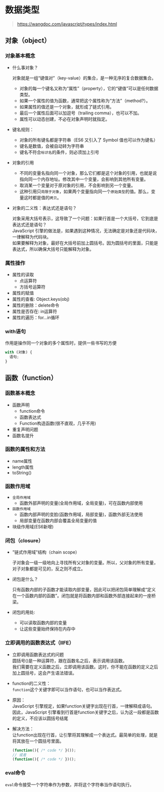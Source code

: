 # 数据类型

> <https://wangdoc.com/javascript/types/index.html>  

## **对象（object）**

### 对象基本概念

- 什么事对象？

  对象就是一组“键值对”（key-value）的集合，是一种无序的复合数据集合。

  - 对象的每一个键名又称为“属性”（property），它的“键值”可以是任何数据类型。
  - 如果一个属性的值为函数，通常把这个属性称为“方法”（method?）。
  - 如果属性的值还是一个对象，就形成了链式引用。
  - 最后一个属性后面可以加逗号（trailing comma），也可以不加。
  - 属性可以动态创建，不必在对象声明时就指定。

- 键名规则：
  - 对象的所有键名都是字符串（ES6 又引入了 Symbol 值也可以作为键名）
  - 键名是数值，会被自动转为字符串
  - 键名不符合`标识名`的条件，则必须加上引号

- 对象的引用
  - 不同的变量名指向同一个对象，那么它们都是这个对象的引用，也就是说指向同一个内存地址。修改其中一个变量，会影响到其他所有变量。
  - 取消某一个变量对于原对象的引用，不会影响到另一个变量。
  - 这种引用只`局限于对象`，如果两个变量指向同一个`原始类型`的值。那么，变量这时都是值的`拷贝`。

- 对象的二义性：表达式还是语句？

  对象采用大括号表示，这导致了一个问题：如果行首是一个大括号，它到底是表达式还是语句？  
  JavaScript 引擎的做法是，如果遇到这种情况，无法确定是对象还是代码块，一律解释为代码块。  
  如果要解释为对象，最好在大括号前加上圆括号。因为圆括号的里面，只能是表达式，所以确保大括号只能解释为对象。

### 属性操作

- 属性的读取
  - 点运算符
  - 方括号运算符
- 属性的赋值
- 属性的查看: Object.keys(obj)
- 属性的删除：delete命令
- 属性是否存在: in运算符
- 属性的遍历：for...in循环

### with语句

作用是操作同一个对象的多个属性时，提供一些书写的方便

```javascript
with (对象) {
  语句;
}
```

## **函数（function）**

### 函数基本概念

- 函数声明
  - function命令
  - 函数表达式
  - Function构造函数(很不直观，几乎不用)
- 重复声明问题
- 函数名提升

### 函数的属性和方法

- name属性
- length属性
- toString()

### 函数作用域

- `全局作用域`  
  - 函数外部声明的变量(全局作用域，全局变量)，可在函数内部使用
- `函数作用域`
  - 函数内部声明的变脸(函数作用域，局部变量)，函数外部无法使用
  - 局部变量在函数内部会覆盖全局变量的值
- 块级作用域(ES6新增)

### 闭包（closure）

- "链式作用域"结构（chain scope）

  子对象会一级一级地向上寻找所有父对象的变量。所以，父对象的所有变量，对子对象都是可见的，反之则不成立。

- 闭包是什么？

  只有函数内部的子函数才能读取内部变量，因此可以把闭包简单理解成“定义在一个函数内部的函数”。闭包就是将函数内部和函数外部连接起来的一座桥梁。

- 闭包的用处:
  - 可以读取函数内部的变量
  - 让这些变量始终保持在内存中

### 立即调用的函数表达式（IIFE）

- 立即调用函数表达式的问题  
  圆括号()是一种运算符，跟在函数名之后，表示调用该函数。  
  我们需要在定义函数之后，立即调用该函数。这时，你不能在函数的定义之后加上圆括号，这会产生语法错误。

- function的二义性：  
  `function`这个关键字即可以当作语句，也可以当作表达式。

- 原因：  
  JavaScript 引擎规定，如果function关键字出现在行首，一律解释成语句。  
  因此，JavaScript 引擎看到行首是function关键字之后，认为这一段都是函数的定义，不应该以圆括号结尾

- 解决方法：  
  让function出现在行首，让引擎将其理解成一个表达式。最简单的处理，就是将其放在一个圆括号里面。

  ```javascript
  (function(){ /* code */ }());
  // 或者
  (function(){ /* code */ })();
  ```

### eval命令

`eval`命令接受一个字符串作为参数，并将这个字符串当作语句执行。
